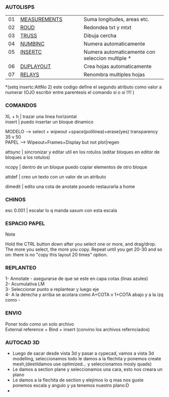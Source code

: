 ### **AUTOLISPS**

<table >
  <tbody>
        <tr>
      <td align="center" valign="top" width="30px">01</td>
      <td align="left" valign="top" width="300px"><a href="https://github.com/FUNDAMENTA-ING/FUNDAMENTA-DOC/blob/main/DOCS/DATOS%20GENERALES%20-%20CYPE.md">MEASUREMENTS</a></td>
      <td align="left" valign="top" width="500px">Suma longitudes, areas etc.</td>
    </tr>
    <tr>
      <td align="center" valign="top" width="30px">02</td>
      <td align="left" valign="top" width="300px"><a href="https://github.com/FUNDAMENTA-ING/FUNDAMENTA-DOC/blob/main/DOCS/DATOS%20GENERALES%20-%20CYPE.md">ROUD</a></td>
      <td align="left" valign="top" width="500px">Redondea txt y mtxt</td>
    </tr>
    <tr>
      <td align="center" valign="top" >03</td>
      <td align="left" valign="top" ><a href="https://github.com/FUNDAMENTA-ING/FUNDAMENTA-DOC/blob/main/DOCS/AUTOCADCOMANDS.md">TRUSS</a></td>
      <td align="left" valign="top" >Dibuja cercha</td>
    </tr>
        <tr>
      <td align="center" valign="top" >04</td>
      <td align="left" valign="top" ><a href="https://github.com/FUNDAMENTA-ING/FUNDAMENTA-DOC/blob/main/DOCS/AUTOCADCOMANDS.md">NUMBINC</a></td>
      <td align="left" valign="top" >Numera automaticamente</td>
    </tr>
            <tr>
      <td align="center" valign="top" >05</td>
      <td align="left" valign="top" ><a href="https://github.com/FUNDAMENTA-ING/FUNDAMENTA-DOC/blob/main/DEV/AUOTCADLISP/InsertC.VLX">INSERTC</a></td>
      <td align="left" valign="top" >Numera automaticamente con seleccion multiple *</td>
    </tr>
                <tr>
      <td align="center" valign="top" >06</td>
      <td align="left" valign="top" ><a href="https://github.com/FUNDAMENTA-ING/FUNDAMENTA-DOC/blob/main/DEV/AUOTCADLISP/lay.lsp">DUPLAYOUT</a></td>
      <td align="left" valign="top" >Crea hojas automaticamente </td>
    </tr>
                    <tr>
      <td align="center" valign="top" >07</td>
      <td align="left" valign="top" ><a href="https://github.com/FUNDAMENTA-ING/FUNDAMENTA-DOC/blob/main/DEV/AUOTCADLISP/relay.lsp">RELAYS</a></td>
      <td align="left" valign="top" >Renombra multiples hojas </td>
    </tr>
      </tbody>
</table>
  

*(setq insertc:AttNo 2) este codigo define el segundo atributo como valor a numerar (OJO escribir entre parentesis el comando si o si !!!! )


### COMANDOS

XL + h  | trazar una linea horizontal  
insert | puedo insertar un bloque dinamico  

MODELO --> select + wipeout +space(polilinea)+erase(yes) transparency 35 v 50  
PAPEL --> Wipeout+Frames+Display but not plot|regen

attsync | sincronizar y editar util en los rotulos (editar bloques en editor de bloques a los rotulos)

ncopy | dentro de un bloque puedo copiar elementos de otro bloque

attdef | creo un texto con un valor de un atributo

dimedit | edito una cota de anotate pouedo restaurarla a home

### CHINOS 

  esc 0.001 | escalar lo q manda saxum con esta escala

### ESPACIO PAPEL
> [!NOTE]  
> Hold the CTRL button down after you select one or more, and drag/drop. The more you select, the more you copy. Repeat until you get 20-30 and so on: there is no "copy this layout 20 times" option.


### REPLANTEO

 1- Annotate - asegurarse de que se este en capa cotas (linas azules)  
 2- Acumulativa LM  
 3- Seleccionar punto a replantear y luego eje  
 4- A la derecha y arriba se acotara como A+COTA v 1+COTA abajo y a la izq como -   

### ENVIO
Poner todo como un solo archivo  
External reference + Bind + insert (convino los archivos refernciados)  

### AUTOCAD 3D 

- Luego de sacar desde vista 3d y pasar a cypecad, vamos a vista 3d modelling, seleccionamos todo le damos a la flechita y ponemos create mesh,(destildamos use optimized... y seleccionamos mosly quads)
- Le damos a section plane y seleccionamos una cara, esto nos creara un plano
- Le damos a la flechita de section y elejimos lo q mas nos guste ponemos escala y angulo y ya tenemos nuestro plano:D
- 

